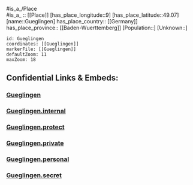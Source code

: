 ﻿---
location: [49.07,9] 
mapzoom: [7,12] 
mapmarker: city 
type: City
tags:
- geo/City


SpocWebEntityId: 30658
isDeleted: false
confidential: public

---
#is_a_/Place  
#is_a_ :: [[Place]] 
[has_place_longitude::9] 
[has_place_latitude::49.07] 
[name::Gueglingen] 
has_place_country:: [[Germany]]  
has_place_province:: [[Baden-Wuerttemberg]] 
[Population::] 
[Unknown::] 


```leaflet
id: Gueglingen
coordinates: [[Gueglingen]] 
markerFile: [[Gueglingen]] 
defaultZoom: 11 
maxZoom: 18
```


## Confidential Links & Embeds: 

### [Gueglingen](/_public/Earth/Continent/Europe/Europe~Central/Germany/Germany~West/Baden-Wuerttemberg/counties~BW/Heilbronn/cities~Heilbronn/Oberes_Zabergäu/City/Gueglingen.md) 

### [Gueglingen.internal](/_internal/Earth/Continent/Europe/Europe~Central/Germany/Germany~West/Baden-Wuerttemberg/counties~BW/Heilbronn/cities~Heilbronn/Oberes_Zabergäu/City/Gueglingen.internal.md) 

### [Gueglingen.protect](/_protect/Earth/Continent/Europe/Europe~Central/Germany/Germany~West/Baden-Wuerttemberg/counties~BW/Heilbronn/cities~Heilbronn/Oberes_Zabergäu/City/Gueglingen.protect.md) 

### [Gueglingen.private](/_private/Earth/Continent/Europe/Europe~Central/Germany/Germany~West/Baden-Wuerttemberg/counties~BW/Heilbronn/cities~Heilbronn/Oberes_Zabergäu/City/Gueglingen.private.md) 

### [Gueglingen.personal](/_personal/Earth/Continent/Europe/Europe~Central/Germany/Germany~West/Baden-Wuerttemberg/counties~BW/Heilbronn/cities~Heilbronn/Oberes_Zabergäu/City/Gueglingen.personal.md) 

### [Gueglingen.secret](/_secret/Earth/Continent/Europe/Europe~Central/Germany/Germany~West/Baden-Wuerttemberg/counties~BW/Heilbronn/cities~Heilbronn/Oberes_Zabergäu/City/Gueglingen.secret.md) 
